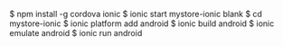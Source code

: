 $ npm install -g cordova ionic
$ ionic start mystore-ionic blank
$ cd mystore-ionic
$ ionic platform add android
$ ionic build android
$ ionic emulate android
$ ionic run android